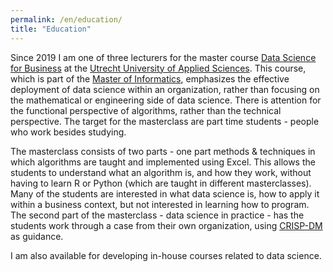```yaml
---
permalink: /en/education/
title: "Education"
---
```


Since 2019 I am one of three lecturers for the master course [Data Science for Business](https://www.hu.nl/deeltijd-opleidingen/data-science-for-business) at the [Utrecht University of Applied Sciences](https://www.internatonalhu.com). This course, which is part of the [Master of Informatics](https://www.hu.nl/deeltijd-opleidingen/master-of-informatics-applied-data-science), emphasizes the effective deployment of data science within an organization, rather than focusing on the mathematical or engineering side of data science. There is attention for the functional perspective of algorithms, rather than the technical perspective. The target for the masterclass are part time students - people who work besides studying.

The masterclass consists of two parts - one part methods & techniques in which algorithms are taught and implemented using Excel. This allows the students to understand what an algorithm is, and how they work, without having to learn R or Python (which are taught in different masterclasses). Many of the students are interested in what data science is, how to apply it within a business context, but not interested in learning how to program. The second part of the masterclass - data science in practice - has the students work through a case from their own organization, using [CRISP-DM](https://en.wikipedia.org/wiki/Cross-industry_standard_process_for_data_mining) as guidance.

I am also available for developing in-house courses related to data science.
